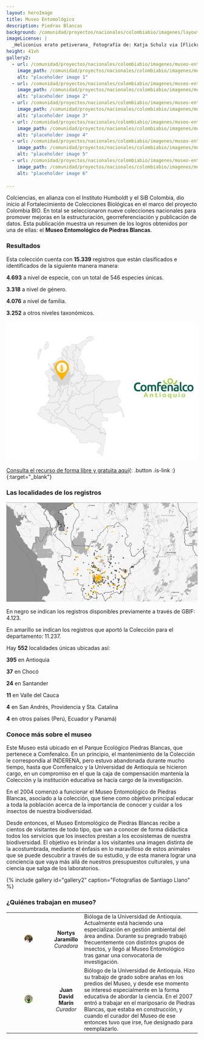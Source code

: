 ```yaml
---
layout: heroImage
title: Museo Entomológico
description: Piedras Blancas
background: /comunidad/proyectos/nacionales/colombiabio/imagenes/layout-colecciones.jpg
imageLicense: |
  _Heliconius erato petiverana_ Fotografía de: Katja Schulz via [Flickr](https://flic.kr/p/bmS9bM)
height: 41vh
gallery2:
  - url: /comunidad/proyectos/nacionales/colombiabio/imagenes/museo-entomologico-piedras-blancas/m-p-b-039-1024x682.jpg
    image_path: /comunidad/proyectos/nacionales/colombiabio/imagenes/museo-entomologico-piedras-blancas/m-p-b-039-280x280.jpg
    alt: "placeholder image 1"
  - url: /comunidad/proyectos/nacionales/colombiabio/imagenes/museo-entomologico-piedras-blancas/m-p-b-037-1024x682.jpg
    image_path: /comunidad/proyectos/nacionales/colombiabio/imagenes/museo-entomologico-piedras-blancas/m-p-b-037-280x280.jpg
    alt: "placeholder image 2"
  - url: /comunidad/proyectos/nacionales/colombiabio/imagenes/museo-entomologico-piedras-blancas/m-p-b-028-1024x682.jpg
    image_path: /comunidad/proyectos/nacionales/colombiabio/imagenes/museo-entomologico-piedras-blancas/m-p-b-028-280x280.jpg
    alt: "placeholder image 3"
  - url: /comunidad/proyectos/nacionales/colombiabio/imagenes/museo-entomologico-piedras-blancas/m-p-b-029-1024x682.jpg
    image_path: /comunidad/proyectos/nacionales/colombiabio/imagenes/museo-entomologico-piedras-blancas/m-p-b-029-280x280.jpg
    alt: "placeholder image 4"
  - url: /comunidad/proyectos/nacionales/colombiabio/imagenes/museo-entomologico-piedras-blancas/m-p-b-031-1024x682.jpg
    image_path: /comunidad/proyectos/nacionales/colombiabio/imagenes/museo-entomologico-piedras-blancas/m-p-b-031-280x280.jpg
    alt: "placeholder image 5"
  - url: /comunidad/proyectos/nacionales/colombiabio/imagenes/museo-entomologico-piedras-blancas/m-p-b-035-1024x682.jpg
    image_path: /comunidad/proyectos/nacionales/colombiabio/imagenes/museo-entomologico-piedras-blancas/m-p-b-035-280x280.jpg
    alt: "placeholder image 6"

---
```


Colciencias, en alianza con el Instituto Humboldt y el SiB Colombia, dio inicio al Fortalecimiento de Colecciones Biológicas en el marco del proyecto Colombia BIO. En total se seleccionaron nueve colecciones nacionales para promover mejoras en la estructuración, georreferenciación y publicación de datos. Esta publicación muestra un resumen de los logros obtenidos por una de ellas: el **Museo Entomológico de Piedras Blancas**.

###  Resultados

Esta colección cuenta con <span class="tag is-warning is-light"><b>15.339</b></span> registros que están clasificados e identificados de la siguiente manera manera:


<span class="tag is-warning is-light"><b>4.693</b></span> a nivel de especie, con un total de 546 especies únicas.     


<span class="tag is-warning is-light"><b>3.318</b></span> a nivel de género.


<span class="tag is-warning is-light"><b>4.076</b></span> a nivel de familia.


<span class="tag is-warning is-light"><b>3.252</b></span> a otros niveles taxonómicos.

<img src="/comunidad/proyectos/nacionales/colombiabio/imagenes/museo-entomologico-piedras-blancas/map-m-p-b.png" width=770>

[Consulta el recurso de forma libre y gratuita aquí](http://ipt.biodiversidad.co/sib/resource?r=mepb){: .button .is-link :}{:target="_blank"}

### Las localidades de los registros

<img src="/comunidad/proyectos/nacionales/colombiabio/imagenes/museo-entomologico-piedras-blancas/mapa-ent-mepb.png" width=770>

<p class="is-size-7 has-text-grey has-text-centered">En negro se indican los registros  disponibles previamente a través de GBIF: 4.123.</p>
<p class="is-size-7 has-text-grey has-text-centered">En amarillo se indican los registros que aportó la Colección para el departamento: 11.237.</p>

Hay <span class="tag is-warning is-light"><b>552</b></span> localidades únicas ubicadas así:

<span class="tag is-warning is-light"><b>395</b></span> en Antioquia

<span class="tag is-warning is-light"><b>37</b></span> en Chocó

<span class="tag is-warning is-light"><b>24</b></span> en Santander

<span class="tag is-warning is-light"><b>11</b></span> en Valle del Cauca

<span class="tag is-warning is-light"><b>4</b></span> en San Andrés, Providencia y Sta. Catalina

<span class="tag is-warning is-light"><b>4</b></span> en otros países (Perú, Ecuador y Panamá)



### Conoce más sobre el museo

Este Museo está ubicado en el Parque Ecológico Piedras Blancas, que pertenece a Comfenalco. En un principio, el mantenimiento de la Colección le correspondía al INDERENA, pero estuvo abandonada durante mucho tiempo, hasta que Comfenalco y la Universidad de Antioquia se hicieron cargo, en un compromiso en el que la caja de compensación mantenía la Colección y la institución educativa se hacía cargo de la investigación.

En el 2004 comenzó a funcionar el Museo Entomológico de Piedras Blancas, asociado a la colección, que tiene como objetivo principal educar a toda la población acerca de la importancia de conocer y cuidar a los insectos de nuestra biodiversidad.

Desde entonces, el Museo Entomológico de Piedras Blancas recibe a cientos de visitantes de todo tipo, que van a conocer de forma didáctica todos los servicios que los insectos prestan a los ecosistemas de nuestra biodiversidad. El objetivo es brindar a los visitantes una imagen distinta de la acostumbrada, mediante el énfasis en lo maravilloso de estos animales que se puede descubrir a través de su estudio, y de esta manera lograr una conciencia que vaya más allá de nuestros presupuestos culturales, y una ciencia que salga de los laboratorios.

{% include gallery id="gallery2" caption="Fotografías de Santiago Llano" %}


### ¿Quiénes trabajan en museo?

| | |  |
| :-------------: |:-------------:| :-----|
|<figure class="image is-128x128"><img class="is-rounded" src="/comunidad/proyectos/nacionales/colombiabio/imagenes/museo-entomologico-piedras-blancas/p-m-p-b.png"></figure> | <b>Nortys Jaramillo</b> <br> <i>Curadora</i> | Bióloga de la Universidad de Antioquia. Actualmente está haciendo una especialización en gestión ambiental del área andina. Durante su pregrado trabajó frecuentemente con distintos grupos de insectos, y llegó al Museo Entomológico tras ganar una convocatoria de investigación.|
|<figure class="image is-128x128"><img class="is-rounded" src="/comunidad/proyectos/nacionales/colombiabio/imagenes/museo-entomologico-piedras-blancas/p2-m-p-b.png"></figure> | <b>Juan David Marín</b> <br> <i>Curador</i> | Biólogo de la Universidad de Antioquia. Hizo su trabajo de grado sobre arañas en los predios del Museo, y desde ese momento se interesó especialmente en la forma educativa de abordar la ciencia. En el 2007 entró a trabajar en el mariposario de Piedras Blancas, que estaba en construcción, y cuando el curador del Museo de ese entonces tuvo que irse, fue designado para reemplazarlo.|
